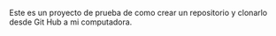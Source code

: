 Este es un proyecto de prueba de como crear un repositorio y clonarlo desde Git Hub a mi computadora.
